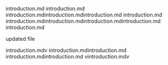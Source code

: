 introduction.md
introduction.md
introduction.mdintroduction.mdintroduction.md
introduction.md
introduction.mdintroduction.mdintroduction.mdintroduction.md
introduction.md


updated file

introduction.mdv
introduction.mdintroduction.md
introduction.mdintroduction.md
vintroduction.mdv
